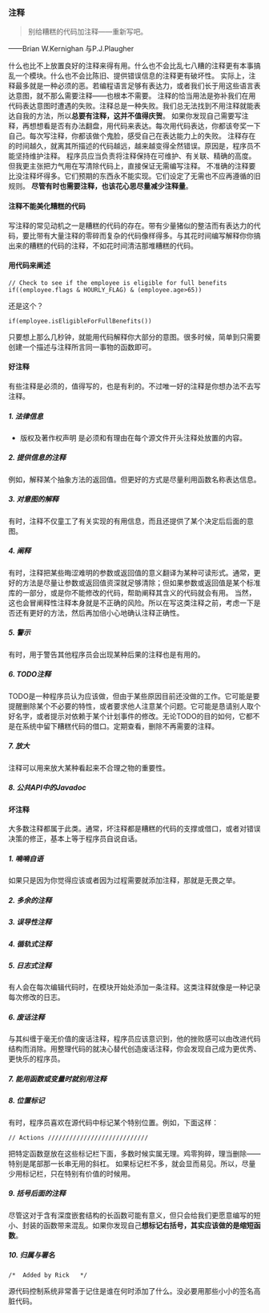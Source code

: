 ### 注释
> 别给糟糕的代码加注释——重新写吧。

——Brian W.Kernighan 与P.J.Plaugher

什么也比不上放置良好的注释来得有用。什么也不会比乱七八糟的注释更有本事搞乱一个模块。什么也不会比陈旧、提供错误信息的注释更有破坏性。
实际上，注释最多就是一种必须的恶。若编程语言足够有表达力，或者我们长于用这些语言表达意图，就不那么需要注释——也根本不需要。
注释的恰当用法是弥补我们在用代码表达意图时遭遇的失败。注释总是一种失败。我们总无法找到不用注释就能表达自我的方法，所以**总要有注释，这并不值得庆贺**。
如果你发现自己需要写注释，再想想看是否有办法翻盘，用代码来表达。每次用代码表达，你都该夸奖一下自己。每次写注释，你都该做个鬼脸，感受自己在表达能力上的失败。
注释存在的时间越久，就离其所描述的代码越远，越来越变得全然错误。原因是，程序员不能坚持维护注释。
程序员应当负责将注释保持在可维护、有关联、精确的高度。但我更主张把力气用在写清除代码上，直接保证无需编写注释。
不准确的注释要比没注释坏得多。它们预期的东西永不能实现。它们设定了无需也不应再遵循的旧规则。
**尽管有时也需要注释，也该花心思尽量减少注释量**。

#### 注释不能美化糟糕的代码
写注释的常见动机之一是糟糕的代码的存在。带有少量猪似的整洁而有表达力的代码，要比带有大量注释的零碎而复杂的代码像样得多。与其花时间编写解释你你搞出来的糟糕的代码的注释，不如花时间清洁那堆糟糕的代码。
#### 用代码来阐述
```
// Check to see if the employee is eligible for full benefits
if((employee.flags & HOURLY_FLAG) & (employee.age>65))
```
还是这个？
```
if(employee.isEligibleForFullBenefits())
```
只要想上那么几秒钟，就能用代码解释你大部分的意图。很多时候，简单到只需要创建一个描述与注释所言同一事物的函数即可。
#### 好注释
有些注释是必须的，值得写的，也是有利的。不过唯一好的注释是你想办法不去写注释。
##### 1. 法律信息
- 版权及著作权声明
是必须和有理由在每个源文件开头注释处放置的内容。
##### 2. 提供信息的注释
例如，解释某个抽象方法的返回值。但更好的方式是尽量利用函数名称表达信息。
##### 3. 对意图的解释
有时，注释不仅童工了有关实现的有用信息，而且还提供了某个决定后后面的意图。
##### 4. 阐释
有时，注释把某些晦涩难明的参数或返回值的意义翻译为某种可读形式。通常，更好的方法是尽量让参数或返回值资深就足够清除；但如果参数或返回值是某个标准库的一部分，或是你不能修改的代码，帮助阐释其含义的代码就会有用。
当然，这也会冒阐释性注释本身就是不正确的风险。所以在写这类注释之前，考虑一下是否还有更好的方法，然后再加倍小心地确认注释正确性。
##### 5. 警示
有时，用于警告其他程序员会出现某种后果的注释也是有用的。
##### 6. TODO注释
TODO是一种程序员认为应该做，但由于某些原因目前还没做的工作。它可能是要提醒删除某个不必要的特性，或者要求他人注意某个问题。它可能是恳请别人取个好名字，或者提示对依赖于某个计划事件的修改。无论TODO的目的如何，它都不是在系统中留下糟糕代码的借口。定期查看，删除不再需要的注释。
##### 7. 放大
注释可以用来放大某种看起来不合理之物的重要性。
##### 8. 公共API中的Javadoc
#### 坏注释
大多数注释都属于此类。通常，坏注释都是糟糕的代码的支撑或借口，或者对错误决策的修正，基本上等于程序员自说自话。
##### 1. 喃喃自语
如果只是因为你觉得应该或者因为过程需要就添加注释，那就是无畏之举。
##### 2. 多余的注释
##### 3. 误导性注释
##### 4. 循轨式注释
##### 5. 日志式注释
有人会在每次编辑代码时，在模块开始处添加一条注释。这类注释就像是一种记录每次修改的日志。
##### 6. 废话注释
与其纠缠于毫无价值的废话注释，程序员应该意识到，他的挫败感可以由改进代码结构而消除。用整理代码的就决心替代创造废话注释，你会发现自己成为更优秀、更快乐的程序员。
##### 7. 能用函数或变量时就别用注释
##### 8. 位置标记
有时，程序员喜欢在源代码中标记某个特别位置。例如，下面这样：
```
// Actions ////////////////////////////
```
把特定函数趸放在这些标记栏下面，多数时候实属无理。鸡零狗碎，理当删除——特别是尾部那一长串无用的斜杠。
如果标记栏不多，就会显而易见。所以，尽量少用标记栏，只在特别有价值的时候用。
##### 9. 括号后面的注释
尽管这对于含有深度嵌套结构的长函数可能有意义，但只会给我们更愿意编写的短小、封装的函数带来混乱。如果你发现自己**想标记右括号，其实应该做的是缩短函数**。
##### 10. 归属与署名
```
/*  Added by Rick   */
```
源代码控制系统非常善于记住是谁在何时添加了什么。没必要用那些小小的签名高脏代码。

